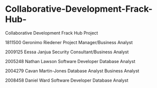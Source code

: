 # Collaborative-Development-Frack-Hub-
Collaborative Development Frack Hub Project

1811500	Geronimo Riedener	Project Manager/Business Analyst

2009125	Eessa Janjua	Security Consultant/Business Analyst

2005248	Nathan Lawson	Software Developer	Database Analyst

2004279	Cavan Martin-Jones	Database Analyst	Business Analyst

2008458	Daniel Ward	Software Developer	Database Analyst
